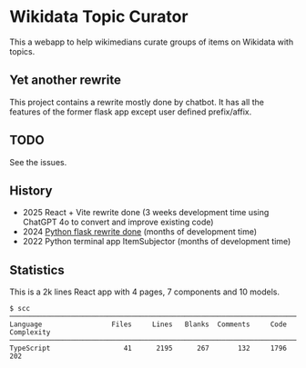 # Wikidata Topic Curator
This a webapp to help wikimedians curate groups of items on Wikidata with topics.

## Yet another rewrite
This project contains a rewrite mostly done by chatbot. 
It has all the features of the former flask app except user defined prefix/affix.

## TODO
See the issues.

## History
* 2025 React + Vite rewrite done (3 weeks development time using ChatGPT 4o to convert and improve existing code)
* 2024 [Python flask rewrite done](https://github.com/dpriskorn/WikidataTopicCurator) (months of development time)
* 2022 Python terminal app ItemSubjector (months of development time)

## Statistics
This is a 2k lines React app with 4 pages, 7 components and 10 models.

```
$ scc
───────────────────────────────────────────────────────────────────────────────
Language                 Files     Lines   Blanks  Comments     Code Complexity
───────────────────────────────────────────────────────────────────────────────
TypeScript                  41      2195      267       132     1796        202
```

